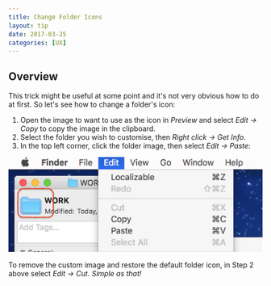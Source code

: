 ```yaml
---
title: Change Folder Icons
layout: tip
date: 2017-03-25
categories: [UX]
---
```


## Overview

This trick might be useful at some point and it's not very obvious how to do at first. So let's see how to change a folder's icon:
1. Open the image to want to use as the icon in _Preview_ and select _Edit → Copy_ to copy the image in the clipboard.
2. Select the folder you wish to customise, then _Right click → Get Info_.
3. In the top left corner, click the folder image, then select _Edit → Paste_:

<img src="/assets/images/tips/folder-icon.png" alt="folder-icon" class="figure-body">

To remove the custom image and restore the default folder icon, in Step 2 above select _Edit → Cut_. _Simple as that!_
